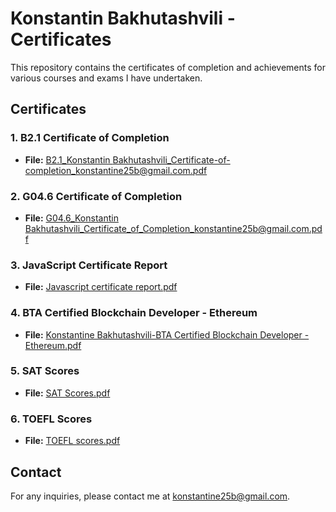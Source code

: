 # Konstantin Bakhutashvili - Certificates

This repository contains the certificates of completion and achievements for various courses and exams I have undertaken.

## Certificates

### 1. B2.1 Certificate of Completion
- **File:** [B2.1_Konstantin Bakhutashvili_Certificate-of-completion_konstantine25b@gmail.com.pdf](B2.1_Konstantin%20Bakhutashvili_Certificate-of-completion_konstantine25b@gmail.com.pdf)

### 2. G04.6 Certificate of Completion
- **File:** [G04.6_Konstantin Bakhutashvili_Certificate_of_Completion_konstantine25b@gmail.com.pdf](G04.6_Konstantin%20Bakhutashvili_Certificate_of_Completion_konstantine25b@gmail.com.pdf)

### 3. JavaScript Certificate Report
- **File:** [Javascript certificate report.pdf](Javascript%20certificate%20report.pdf)

### 4. BTA Certified Blockchain Developer - Ethereum
- **File:** [Konstantine Bakhutashvili-BTA Certified Blockchain Developer - Ethereum.pdf](Konstantine%20Bakhutashvili-BTA%20Certified%20Blockchain%20Developer%20-%20Ethereum.pdf)

### 5. SAT Scores
- **File:** [SAT Scores.pdf](SAT%20Scores.pdf)
  
### 6. TOEFL Scores
- **File:** [TOEFL scores.pdf](TOEFL%20scores.pdf)

## Contact
For any inquiries, please contact me at konstantine25b@gmail.com.
